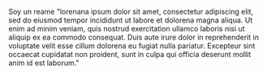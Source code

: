 Soy un reame "lorenana ipsum dolor sit amet, consectetur adipiscing elit, sed do eiusmod tempor incididunt ut labore et dolorena magna aliqua. Ut enim ad minim veniam, quis
nostrud exercitation ullamco laboris nisi ut aliquip ex ea commodo consequat. Duis aute irure dolor in reprehenderit in voluptate velit esse cillum dolorena eu fugiat nulla 
pariatur. Excepteur sint occaecat cupidatat non proident, sunt in culpa qui officia deserunt mollit anim id est laborum." 
